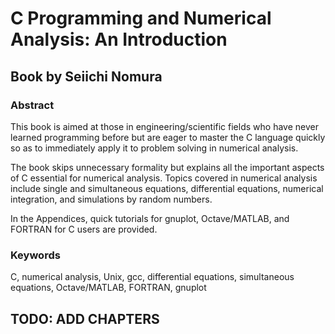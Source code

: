 # C Programming and Numerical Analysis: An Introduction
## Book by Seiichi Nomura
### **Abstract**
This book is aimed at those in engineering/scientific fields who have never learned programming before but are eager to master the C language quickly so as to immediately apply it to problem solving in numerical analysis. 

The book skips unnecessary formality but explains all the important aspects of C essential for numerical analysis. Topics covered in numerical analysis include single and simultaneous equations, differential equations, numerical integration, and simulations by random numbers.

In the Appendices, quick tutorials for gnuplot, Octave/MATLAB, and FORTRAN for C users are provided.

### **Keywords**
C, numerical analysis, Unix, gcc, differential equations, simultaneous equations, Octave/MATLAB, FORTRAN, gnuplot

## TODO: ADD CHAPTERS
